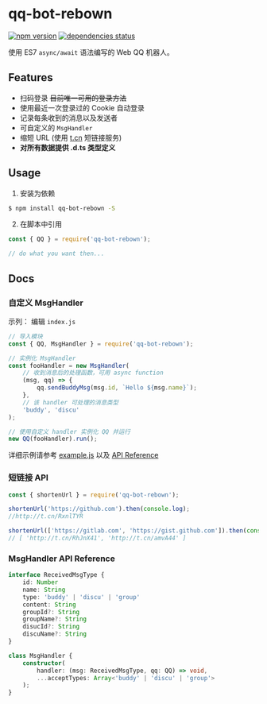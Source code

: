 # qq-bot-rebown

[![npm version](https://img.shields.io/npm/v/qq-bot-rebown.svg)](https://badge.fury.io/js/qq-bot-rebown)
[![dependencies status](https://david-dm.org/rocket1184/qq-bot-rebown/status.svg)](https://david-dm.org/rocket1184/qq-bot-rebown)

使用  ES7 `async/await` 语法编写的 Web QQ 机器人。

## Features

 - 扫码登录 ~~目前唯一可用的登录方法~~
 - 使用最近一次登录过的 Cookie 自动登录
 - 记录每条收到的消息以及发送者
 - 可自定义的 `MsgHandler`
 - 缩短 URL (使用 [t.cn](http://open.weibo.com/wiki/2/short_url/shorten) 短链接服务)
 - **对所有数据提供 .d.ts 类型定义**

## Usage

1. 安装为依赖
```bash
$ npm install qq-bot-rebown -S 
```

2. 在脚本中引用
```js
const { QQ } = require('qq-bot-rebown');

// do what you want then...
```

## Docs

### 自定义 MsgHandler

示列： 编辑 `index.js`

```js
// 导入模块
const { QQ, MsgHandler } = require('qq-bot-rebown');

// 实例化 MsgHandler
const fooHandler = new MsgHandler(
    // 收到消息后的处理函数，可用 async function
    (msg, qq) => {
        qq.sendBuddyMsg(msg.id, `Hello ${msg.name}`);
    },
    // 该 handler 可处理的消息类型
    'buddy', 'discu'
);

// 使用自定义 handler 实例化 QQ 并运行
new QQ(fooHandler).run();
```

详细示例请参考 [example.js](./example.js) 以及 [API Reference](#MsgHandler_API_Reference)

### 短链接 API

```js
const { shortenUrl } = require('qq-bot-rebown');

shortenUrl('https://github.com').then(console.log);
//http://t.cn/RxnlTYR

shortenUrl(['https://gitlab.com', 'https://gist.github.com']).then(console.log);
// [ 'http://t.cn/RhJnX41', 'http://t.cn/amvA44' ]
```

<h3 id="MsgHandler_API_Reference">MsgHandler API Reference</h3>

```ts
interface ReceivedMsgType {
    id: Number
    name: String
    type: 'buddy' | 'discu' | 'group'
    content: String
    groupId?: String
    groupName?: String
    disucId?: String
    discuName?: String
}

class MsgHandler {
    constructor(
        handler: (msg: ReceivedMsgType, qq: QQ) => void,
        ...acceptTypes: Array<'buddy' | 'discu' | 'group'>
    );
}
```
